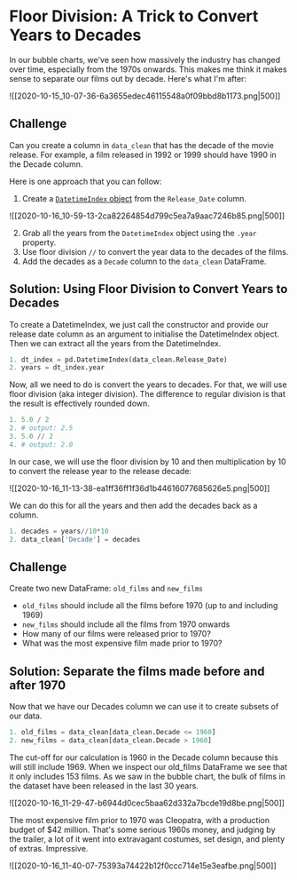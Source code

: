 # Floor Division: A Trick to Convert Years to Decades

In our bubble charts, we've seen how massively the industry has changed over time, especially from the 1970s onwards. This makes me think it makes sense to separate our films out by decade. Here's what I'm after:

![[2020-10-15_10-07-36-6a3655edec46115548a0f09bbd8b1173.png|500]]

## Challenge

Can you create a column in `data_clean` that has the decade of the movie release. For example, a film released in 1992 or 1999 should have 1990 in the Decade column.

Here is one approach that you can follow:

1. Create a [`DatetimeIndex` object](https://pandas.pydata.org/pandas-docs/stable/reference/api/pandas.DatetimeIndex.html) from the `Release_Date` column.

![[2020-10-16_10-59-13-2ca82264854d799c5ea7a9aac7246b85.png|500]]

2. Grab all the years from the `DatetimeIndex` object using the `.year` property.
3. Use floor division `//` to convert the year data to the decades of the films.
4. Add the decades as a `Decade` column to the `data_clean` DataFrame.

## Solution: Using Floor Division to Convert Years to Decades

To create a DatetimeIndex, we just call the constructor and provide our release date column as an argument to initialise the DatetimeIndex object. Then we can extract all the years from the DatetimeIndex.

```python
1. dt_index = pd.DatetimeIndex(data_clean.Release_Date)
2. years = dt_index.year
```

Now, all we need to do is convert the years to decades. For that, we will use floor division (aka integer division). The difference to regular division is that the result is effectively rounded down.

```python
1. 5.0 / 2
2. # output: 2.5
3. 5.0 // 2
4. # output: 2.0
```

In our case, we will use the floor division by 10 and then multiplication by 10 to convert the release year to the release decade:

![[2020-10-16_11-13-38-ea1ff36ff1f36d1b44616077685626e5.png|500]]

We can do this for all the years and then add the decades back as a column.

```python
1. decades = years//10*10
2. data_clean['Decade'] = decades
```

## Challenge

Create two new DataFrame: `old_films` and `new_films`

- `old_films` should include all the films before 1970 (up to and including 1969)
- `new_films` should include all the films from 1970 onwards
- How many of our films were released prior to 1970?
- What was the most expensive film made prior to 1970?

## Solution: Separate the films made before and after 1970

Now that we have our Decades column we can use it to create subsets of our data.

```python
1. old_films = data_clean[data_clean.Decade <= 1960]
2. new_films = data_clean[data_clean.Decade > 1960]
```

The cut-off for our calculation is 1960 in the Decade column because this will still include 1969. When we inspect our old_films DataFrame we see that it only includes 153 films. As we saw in the bubble chart, the bulk of films in the dataset have been released in the last 30 years.

![[2020-10-16_11-29-47-b6944d0cec5baa62d332a7bcde19d8be.png|500]]

The most expensive film prior to 1970 was Cleopatra, with a production budget of $42 million. That's some serious 1960s money, and judging by the trailer, a lot of it went into extravagant costumes, set design, and plenty of extras. Impressive.

![[2020-10-16_11-40-07-75393a74422b12f0ccc714e15e3eafbe.png|500]]